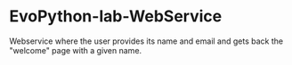 # EvoPython-lab-WebService
Webservice where the user provides its name and email and gets back the "welcome" page with a given name.
